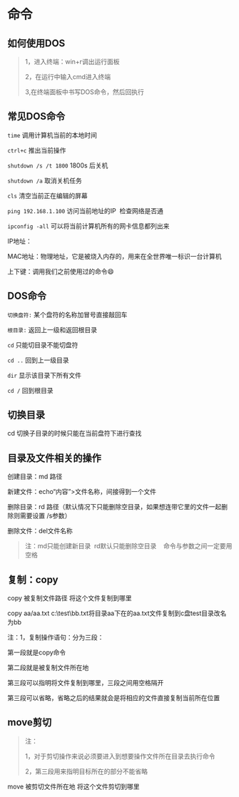 # 命令

## 如何使用DOS

> 1，进入终端：win+r调出运行面板
>
> 2，在运行中输入cmd进入终端
>
> 3,在终端面板中书写DOS命令，然后回执行

## 常见DOS命令

`time`  调用计算机当前的本地时间

`ctrl+c`   推出当前操作

`shutdown /s /t 1800`   1800s 后关机

`shutdown /a`  取消关机任务

`cls`  清空当前正在编辑的屏幕

`ping 192.168.1.100`  访问当前地址的IP  检查网络是否通

`ipconfig -all`  可以将当前计算机所有的网卡信息都列出来

IP地址：

MAC地址：物理地址，它是被烧入内存的，用来在全世界唯一标识一台计算机

上下键：调用我们之前使用过的命令😄

## DOS命令

`切换盘符:` 某个盘符的名称加冒号直接敲回车

`根目录:`  返回上一级和返回根目录

`cd`  只能切目录不能切盘符

`cd ..`  回到上一级目录

`dir`  显示该目录下所有文件

`cd /`  回到根目录

## 切换目录

cd 切换子目录的时候只能在当前盘符下进行查找

## 目录及文件相关的操作

创建目录：md 路径

新建文件：echo“内容”>文件名称，间接得到一个文件

删除目录：rd 路径（默认情况下只能删除空目录，如果想连带它里的文件一起删除则需要设置 /s参数）

删除文件：del文件名称

> 注：md只能创建新目录  rd默认只能删除空目录    命令与参数之间一定要用空格

## 复制：copy

copy 被复制文件路径  将这个文件复制到哪里

copy aa/aa.txt  c:\test\bb.txt将目录aa下在的aa.txt文件复制到c盘test目录改名为bb

注：1，复制操作语句：分为三段：

第一段就是copy命令

第二段就是被复制文件所在地

第三段可以指明将文件复制到哪里，三段之间用空格隔开

第三段可以省略，省略之后的结果就会是将相应的文件直接复制当前所在位置

## move剪切

> 注：
>
> 1，对于剪切操作来说必须要进入到想要操作文件所在目录去执行命令
>
> 2，第三段用来指明目标所在的部分不能省略

move 被剪切文件所在地 将这个文件剪切到哪里
